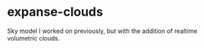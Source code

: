 # expanse-clouds
Sky model I worked on previously, but with the addition of realtime volumetric clouds.
